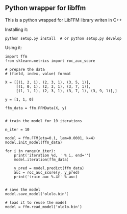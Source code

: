 ## Python wrapper for libffm

This is a python wrapped for LibFFM library writen in C++

Installing it:

	python setup.py install  # or python setup.py develop


Using it:

	import ffm
	from sklearn.metrics import roc_auc_score

	# prepare the data
	# (field, index, value) format

	X = [[(1, 2, 1), (2, 3, 1), (3, 5, 1)],
	     [(1, 0, 1), (2, 3, 1), (3, 7, 1)],
	     [(1, 1, 1), (2, 3, 1), (3, 7, 1), (3, 9, 1)],]

	y = [1, 1, 0]

	ffm_data = ffm.FFMData(X, y)


	# train the model for 10 iterations

	n_iter = 10

	model = ffm.FFM(eta=0.1, lam=0.0001, k=4)
	model.init_model(ffm_data)

	for i in range(n_iter):
	    print('iteration %d, ' % i, end='')
	    model.iteration(ffm_data)

	    y_pred = model.predict(ffm_data)
	    auc = roc_auc_score(y, y_pred)
	    print('train auc %.4f' % auc)


	# save the model 
	model.save_model('ololo.bin')

	# load it to reuse the model
	model = ffm.read_model('ololo.bin')